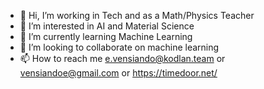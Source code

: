 - 👋 Hi, I’m working in Tech and as a Math/Physics Teacher
- 👀 I’m interested in AI and Material Science
- 🌱 I’m currently learning Machine Learning
- 💞️ I’m looking to collaborate on machine learning
- 📫 How to reach me e.vensiando@kodlan.team or vensiandoe@gmail.com or https://timedoor.net/

<!---
ELVAN13091999/ELVAN13091999 is a ✨ special ✨ repository because its `README.md` (this file) appears on your GitHub profile.
You can click the Preview link to take a look at your changes.
--->
